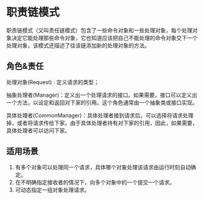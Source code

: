 # 职责链模式

 职责链模式（又叫责任链模式）包含了一些命令对象和一些处理对象，每个处理对象决定它能处理那些命令对象，它也知道应该把自己不能处理的命令对象交下一个处理对象，该模式还描述了往该链添加新的处理对象的方法。
 
 
## 角色&责任 

处理对象(Request) : 定义请求的类型；
 
 
抽象处理者(Manager)：定义出一个处理请求的接口。如果需要，接口可以定义出一个方法，以设定和返回对下家的引用。这个角色通常由一个抽象类或接口实现。

具体处理者(CommonManager)：具体处理者接到请求后，可以选择将请求处理掉，或者将请求传给下家。由于具体处理者持有对下家的引用，因此，如果需要，具体处理者可以访问下家。



## 适用场景   
       
1. 有多个对象可以处理同一个请求，具体哪个对象处理该请求由运行时刻自动确定。
2. 在不明确指定接收者的情况下，向多个对象中的一个提交一个请求。
3. 可动态指定一组对象处理请求。
